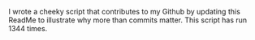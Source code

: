 I wrote a cheeky script that contributes to my Github by updating this ReadMe to illustrate why more than commits matter. This script has run 1344 times.